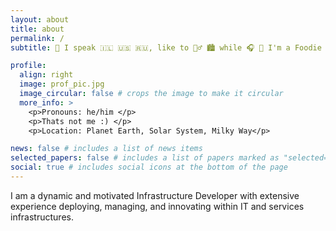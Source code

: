 ```yaml
---
layout: about
title: about
permalink: /
subtitle: 🙌 I speak 🇮🇱 🇺🇸 🇷🇺, like to 🏃‍♂️ 🏙️ while 🎧 🎼 I'm a Foodie 🍴🥢

profile:
  align: right
  image: prof_pic.jpg
  image_circular: false # crops the image to make it circular
  more_info: >
    <p>Pronouns: he/him </p>
    <p>Thats not me :) </p>
    <p>Location: Planet Earth, Solar System, Milky Way</p>

news: false # includes a list of news items
selected_papers: false # includes a list of papers marked as "selected={true}"
social: true # includes social icons at the bottom of the page
---
```


I am a dynamic and motivated Infrastructure Developer with extensive experience deploying, managing, and innovating within IT and services infrastructures.
